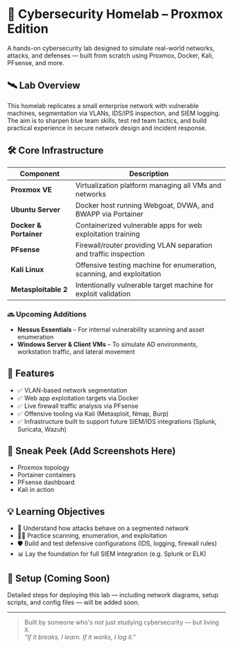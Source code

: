 # 🧪 Cybersecurity Homelab – Proxmox Edition

A hands-on cybersecurity lab designed to simulate real-world networks, attacks, and defenses — built from scratch using Proxmox, Docker, Kali, PFsense, and more.

## 🛰️ Lab Overview

This homelab replicates a small enterprise network with vulnerable machines, segmentation via VLANs, IDS/IPS inspection, and SIEM logging. The aim is to sharpen blue team skills, test red team tactics, and build practical experience in secure network design and incident response.

## 🛠️ Core Infrastructure

| Component        | Description |
|------------------|-------------|
| **Proxmox VE**   | Virtualization platform managing all VMs and networks |
| **Ubuntu Server**| Docker host running Webgoat, DVWA, and BWAPP via Portainer |
| **Docker & Portainer** | Containerized vulnerable apps for web exploitation training |
| **PFsense**      | Firewall/router providing VLAN separation and traffic inspection |
| **Kali Linux**   | Offensive testing machine for enumeration, scanning, and exploitation |
| **Metasploitable 2** | Intentionally vulnerable target machine for exploit validation |

### 🔜 Upcoming Additions
- **Nessus Essentials** – For internal vulnerability scanning and asset enumeration  
- **Windows Server & Client VMs** – To simulate AD environments, workstation traffic, and lateral movement

## 🔐 Features

- ✅ VLAN-based network segmentation
- ✅ Web app exploitation targets via Docker
- ✅ Live firewall traffic analysis via PFsense
- ✅ Offensive tooling via Kali (Metasploit, Nmap, Burp)
- ✅ Infrastructure built to support future SIEM/IDS integrations (Splunk, Suricata, Wazuh)

## 📸 Sneak Peek (Add Screenshots Here)
- Proxmox topology
- Portainer containers
- PFsense dashboard
- Kali in action

## 💡 Learning Objectives

- 🧠 Understand how attacks behave on a segmented network  
- 🕵️‍♂️ Practice scanning, enumeration, and exploitation  
- 🛡️ Build and test defensive configurations (IDS, logging, firewall rules)  
- 📊 Lay the foundation for full SIEM integration (e.g. Splunk or ELK)

## 🔄 Setup (Coming Soon)

Detailed steps for deploying this lab — including network diagrams, setup scripts, and config files — will be added soon.

---

> Built by someone who's not just studying cybersecurity — but living it.  
> _"If it breaks, I learn. If it works, I log it."_  
